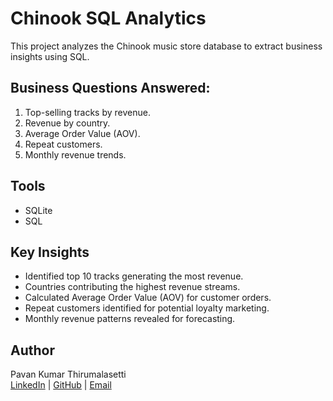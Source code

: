 # Chinook SQL Analytics

This project analyzes the Chinook music store database to extract business insights using SQL.

## Business Questions Answered:
1. Top-selling tracks by revenue.
2. Revenue by country.
3. Average Order Value (AOV).
4. Repeat customers.
5. Monthly revenue trends.

## Tools
- SQLite
- SQL

## Key Insights
- Identified top 10 tracks generating the most revenue.
- Countries contributing the highest revenue streams.
- Calculated Average Order Value (AOV) for customer orders.
- Repeat customers identified for potential loyalty marketing.
- Monthly revenue patterns revealed for forecasting.

## Author
Pavan Kumar Thirumalasetti  
[LinkedIn](https://www.linkedin.com/in/pavan-kumar-thirumalasetti-77138b153/) | [GitHub](https://github.com/pavankumart96) | [Email](pthirumalase2023@fau.edu)
